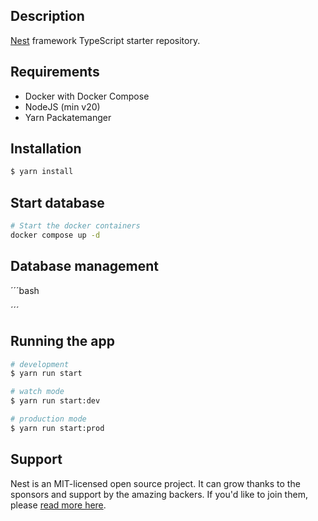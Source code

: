## Description

[Nest](https://github.com/nestjs/nest) framework TypeScript starter repository.

## Requirements
- Docker with Docker Compose
- NodeJS (min v20)
- Yarn Packatemanger

## Installation

```bash
$ yarn install
```

## Start database

```bash
# Start the docker containers
docker compose up -d

```

## Database management

´´´bash

´´´

## Running the app

```bash
# development
$ yarn run start

# watch mode
$ yarn run start:dev

# production mode
$ yarn run start:prod
```



## Support

Nest is an MIT-licensed open source project. It can grow thanks to the sponsors and support by the amazing backers. If you'd like to join them, please [read more here](https://docs.nestjs.com/support).


